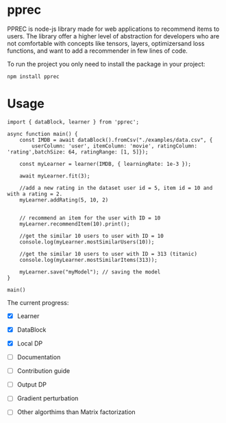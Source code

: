 # pprec
PPREC is node-js library made for web applications to recommend items to users. The library offer a higher level of abstraction for developers who are not comfortable with concepts like tensors, layers, optimizersand loss functions, and want to add a recommender in few lines of code.

To run the project you only need to install the package in your project:
```
npm install pprec
```
# Usage

```
import { dataBlock, learner } from 'pprec';

async function main() {
    const IMDB = await dataBlock().fromCsv("./examples/data.csv", {
        userColumn: 'user', itemColumn: 'movie', ratingColumn: 'rating',batchSize: 64, ratingRange: [1, 5]});

    const myLearner = learner(IMDB, { learningRate: 1e-3 });

    await myLearner.fit(3);

    //add a new rating in the dataset user id = 5, item id = 10 and with a rating = 2.
    myLearner.addRating(5, 10, 2) 


    // recommend an item for the user with ID = 10
    myLearner.recommendItem(10).print();

    //get the similar 10 users to user with ID = 10
    console.log(myLearner.mostSimilarUsers(10)); 

    //get the similar 10 users to user with ID = 313 (titanic)
    console.log(myLearner.mostSimilarItems(313));
    
    myLearner.save("myModel"); // saving the model
}

main()
```

The current progress:
- [x] Learner 
- [x] DataBlock
- [x] Local DP
- [ ] Documentation
- [ ] Contribution guide
- [ ] Output DP
- [ ] Gradient perturbation
- [ ] Other algorthims than Matrix factorization



